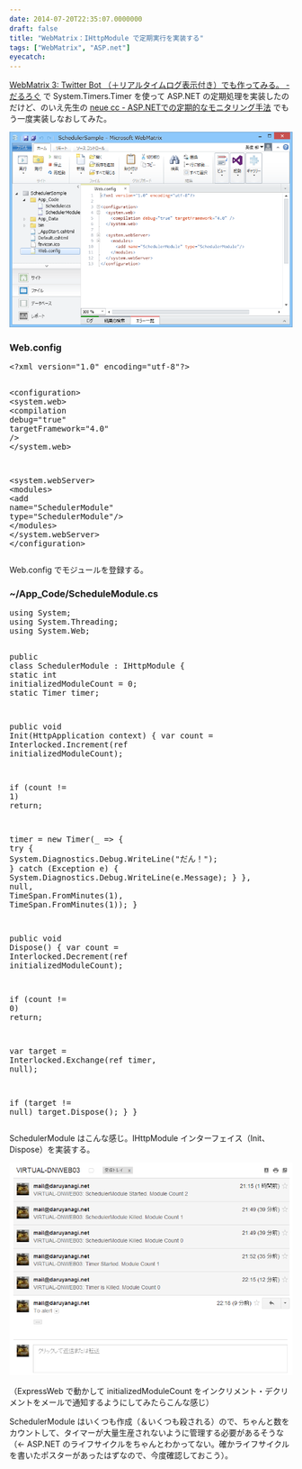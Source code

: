 ```yaml
---
date: 2014-07-20T22:35:07.0000000
draft: false
title: "WebMatrix：IHttpModule で定期実行を実装する"
tags: ["WebMatrix", "ASP.net"]
eyecatch: 
---
```

<p><a href="https://blog.daruyanagi.jp/entry/2013/10/14/141550">WebMatrix 3: Twitter Bot &#xFF08;&#xFF0B;&#x30EA;&#x30A2;&#x30EB;&#x30BF;&#x30A4;&#x30E0;&#x30ED;&#x30B0;&#x8868;&#x793A;&#x4ED8;&#x304D;&#xFF09;&#x3067;&#x3082;&#x4F5C;&#x3063;&#x3066;&#x307F;&#x308B;&#x3002; - &#x3060;&#x308B;&#x308D;&#x3050;</a> で System.Timers.Timer を使って ASP.NET の定期処理を実装したのだけど、のいえ先生の <a href="http://neue.cc/2013/07/20_416.html">neue cc - ASP.NET&#x3067;&#x306E;&#x5B9A;&#x671F;&#x7684;&#x306A;&#x30E2;&#x30CB;&#x30BF;&#x30EA;&#x30F3;&#x30B0;&#x624B;&#x6CD5;</a> でもう一度実装しなおしてみた。</p><p><span itemscope itemtype="http://schema.org/Photograph"><img src="20140720222501.png" alt="f:id:daruyanagi:20140720222501p:plain" title="f:id:daruyanagi:20140720222501p:plain" class="hatena-fotolife" itemprop="image"></span><br />
</p>

<div class="section">
<h3>Web.config</h3>
<pre class="code lang-xml" data-lang="xml" data-unlink><span class="synComment">&lt;?</span><span class="synType">xml version</span>=<span class="synConstant">&quot;1.0&quot;</span><span class="synType"> encoding</span>=<span class="synConstant">&quot;utf-8&quot;</span><span class="synComment">?&gt;</span>

<span class="synIdentifier">&lt;configuration&gt;</span>
<span class="synIdentifier">&lt;system</span><span class="synComment">.</span><span class="synIdentifier">web&gt;</span>
<span class="synIdentifier">&lt;compilation </span><span class="synType">debug</span>=<span class="synConstant">&quot;true&quot;</span><span class="synIdentifier"> </span><span class="synType">targetFramework</span>=<span class="synConstant">&quot;4.0&quot;</span><span class="synIdentifier"> /&gt;</span>
<span class="synIdentifier">&lt;/system</span><span class="synComment">.</span><span class="synIdentifier">web&gt;</span>

<span class="synIdentifier">&lt;system</span><span class="synComment">.</span><span class="synIdentifier">webServer&gt;</span>
<span class="synIdentifier">&lt;modules&gt;</span>
<span class="synIdentifier">&lt;add </span><span class="synType">name</span>=<span class="synConstant">&quot;SchedulerModule&quot;</span><span class="synIdentifier"> </span><span class="synType">type</span>=<span class="synConstant">&quot;SchedulerModule&quot;</span><span class="synIdentifier">/&gt;</span>
<span class="synIdentifier">&lt;/modules&gt;</span>
<span class="synIdentifier">&lt;/system</span><span class="synComment">.</span><span class="synIdentifier">webServer&gt;</span>
<span class="synIdentifier">&lt;/configuration&gt;</span>
</pre><p>Web.config でモジュールを登録する。</p>

</div>
<div class="section">
<h3>~/App_Code/ScheduleModule.cs</h3>
<pre class="code lang-cs" data-lang="cs" data-unlink><span class="synStatement">using</span> System;
<span class="synStatement">using</span> System.Threading;
<span class="synStatement">using</span> System.Web;

<span class="synType">public</span> <span class="synType">class</span> SchedulerModule : IHttpModule
{
<span class="synType">static</span> <span class="synType">int</span> initializedModuleCount = <span class="synConstant">0</span>;
<span class="synType">static</span> Timer timer;

<span class="synType">public</span> <span class="synType">void</span> Init(HttpApplication context)
{
var count = Interlocked.Increment(<span class="synStatement">ref</span> initializedModuleCount);

<span class="synStatement">if</span> (count != <span class="synConstant">1</span>) <span class="synStatement">return</span>;

timer = <span class="synStatement">new</span> Timer(_ =&gt;
{
<span class="synStatement">try</span>
{
System.Diagnostics.Debug.WriteLine(<span class="synConstant">&quot;だん！&quot;</span>);
}
<span class="synStatement">catch</span> (Exception e)
{
System.Diagnostics.Debug.WriteLine(e.Message);
}
}, <span class="synConstant">null</span>, TimeSpan.FromMinutes(<span class="synConstant">1</span>), TimeSpan.FromMinutes(<span class="synConstant">1</span>));
}

<span class="synType">public</span> <span class="synType">void</span> Dispose()
{
var count = Interlocked.Decrement(<span class="synStatement">ref</span> initializedModuleCount);

<span class="synStatement">if</span> (count != <span class="synConstant">0</span>) <span class="synStatement">return</span>;

var target = Interlocked.Exchange(<span class="synStatement">ref</span> timer, <span class="synConstant">null</span>);

<span class="synStatement">if</span> (target != <span class="synConstant">null</span>) target.Dispose();
}
}
</pre><p>SchedulerModule はこんな感じ。IHttpModule インターフェイス（Init、Dispose）を実装する。</p><p><span itemscope itemtype="http://schema.org/Photograph"><img src="20140720222920.png" alt="f:id:daruyanagi:20140720222920p:plain" title="f:id:daruyanagi:20140720222920p:plain" class="hatena-fotolife" itemprop="image"></span></p><p>（ExpressWeb で動かして initializedModuleCount をインクリメント・デクリメントをメールで通知するようにしてみたらこんな感じ）</p><p>SchedulerModule はいくつも作成（＆いくつも殺される）ので、ちゃんと数をカウントして、タイマーが大量生産されないように管理する必要があるそうな（← ASP.NET のライフサイクルをちゃんとわかってない。確かライフサイクルを書いたポスターがあったはずなので、今度確認しておこう）。</p>

</div>